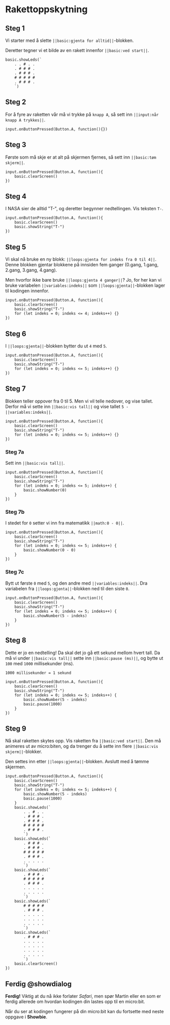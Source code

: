 # Rakettoppskytning

## Steg 1
Vi starter med å slette ``||basic:gjenta for alltid||``-blokken.

Deretter tegner vi et bilde av en rakett innenfor ``||basic:ved start||``.
``` blocks
basic.showLeds(`
    . . # . .
    . # # # .
    . # # # .
    # # # # #
    . # # # .
    `)
```

## Steg 2
For å fyre av raketten vår må vi trykke på ``knapp A``, så sett inn ``||input:når knapp A trykkes||``.
``` blocks
input.onButtonPressed(Button.A, function(){})
```

## Steg 3
Første som må skje er at alt på skjermen fjernes, så sett inn ``||basic:tøm skjerm||``.
``` blocks
input.onButtonPressed(Button.A, function(){
    basic.clearScreen()
})
```

## Steg 4
I NASA sier de alltid "T-", og deretter begynner nedtellingen. Vis teksten ``T-``.
``` blocks
input.onButtonPressed(Button.A, function(){
    basic.clearScreen()
    basic.showString("T-")
})
```

## Steg 5
Vi skal nå bruke en ny blokk: ``||loops:gjenta for indeks fra 0 til 4||``. Denne blokken gjentar blokkene på innsiden fem ganger (0.gang, 1.gang, 2.gang, 3.gang, 4.gang).

Men hvorfor ikke bare bruke ``||loops:gjenta 4 ganger||``? Jo, for her kan vi bruke variabelen ``||variables:indeks||`` som ``||loops:gjenta||``-blokken lager til kodingen innenfor.
``` blocks
input.onButtonPressed(Button.A, function(){
    basic.clearScreen()
    basic.showString("T-")
    for (let indeks = 0; indeks <= 4; indeks++) {}
})
```

## Steg 6
I ``||loops:gjenta||``-blokken bytter du ut ``4`` med ``5``.
``` blocks
input.onButtonPressed(Button.A, function(){
    basic.clearScreen()
    basic.showString("T-")
    for (let indeks = 0; indeks <= 5; indeks++) {}
})
```

## Steg 7
Blokken teller oppover fra 0 til 5. Men vi vil telle nedover, og vise tallet. Derfor må vi sette inn ``||basic:vis tall||`` og vise tallet ``5 - `` ``||variables:indeks||``.
``` blocks
input.onButtonPressed(Button.A, function(){
    basic.clearScreen()
    basic.showString("T-")
    for (let indeks = 0; indeks <= 5; indeks++) {}
})
```

### Steg 7a
Sett inn ``||basic:vis tall||``.
``` blocks
input.onButtonPressed(Button.A, function(){
    basic.clearScreen()
    basic.showString("T-")
    for (let indeks = 0; indeks <= 5; indeks++) {
        basic.showNumber(0)
    }
})
```

### Steg 7b
I stedet for ``0`` setter vi inn fra matematikk ``||math:0 - 0||``.
``` blocks
input.onButtonPressed(Button.A, function(){
    basic.clearScreen()
    basic.showString("T-")
    for (let indeks = 0; indeks <= 5; indeks++) {
        basic.showNumber(0 - 0)
    }
})
```

### Steg 7c
Bytt ut første ``0`` med ``5``, og den andre med ``||variables:indeks||``. Dra variabelen fra ``||loops:gjenta||``-blokken ned til den siste ``0``.
``` blocks
input.onButtonPressed(Button.A, function(){
    basic.clearScreen()
    basic.showString("T-")
    for (let indeks = 0; indeks <= 5; indeks++) {
        basic.showNumber(5 - indeks)
    }
})
```

## Steg 8
Dette er jo en nedtelling! Da skal det jo gå ett sekund mellom hvert tall. Da må vi under ``||basic:vis tall||`` sette inn ``||basic:pause (ms)||``, og bytte ut ``100`` med ``1000`` millisekunder (ms).

``1000 millisekunder = 1 sekund``
``` blocks
input.onButtonPressed(Button.A, function(){
    basic.clearScreen()
    basic.showString("T-")
    for (let indeks = 0; indeks <= 5; indeks++) {
        basic.showNumber(5 - indeks)
        basic.pause(1000)
    }
})
```
## Steg 9
Nå skal raketten skytes opp. Vis raketten fra ``||basic:ved start||``. Den må animeres ut av micro:biten, og da trenger du å sette inn flere ``||basic:vis skjerm||``-blokker.

Den settes inn etter ``||loops:gjenta||``-blokken. Avslutt med å tømme skjermen.
``` blocks
input.onButtonPressed(Button.A, function(){
    basic.clearScreen()
    basic.showString("T-")
    for (let indeks = 0; indeks <= 5; indeks++) {
        basic.showNumber(5 - indeks)
        basic.pause(1000)
    }
    basic.showLeds(`
        . . # . .
        . # # # .
        . # # # .
        # # # # #
        . # # # .
        `)
    basic.showLeds(`
        . # # # .
        . # # # .
        # # # # #
        . # # # .
        . . . . .
        `)
    basic.showLeds(`
        . # # # .
        # # # # #
        . # # # .
        . . . . .
        . . . . .
        `)
    basic.showLeds(`
        # # # # #
        . # # # .
        . . . . .
        . . . . .
        . . . . .
        `)
    basic.showLeds(`
        . # # # .
        . . . . .
        . . . . .
        . . . . .
        . . . . .
        `)
    basic.clearScreen()
})
```

## Ferdig @showdialog
**Ferdig!** Viktig at du nå ikke forlater *Safari*, men spør Martin eller en som er ferdig allerede om hvordan kodingen din lastes opp til en micro:bit.

Når du ser at kodingen fungerer på din micro:bit kan du fortsette med neste oppgave i **Showbie**.

